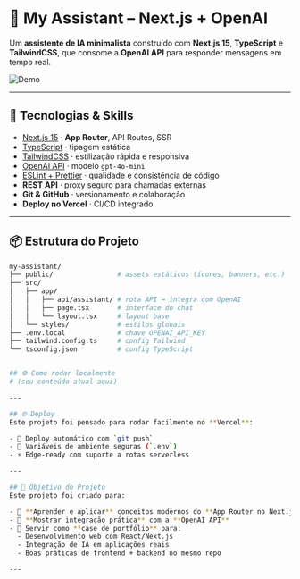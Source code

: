 # 🤖 My Assistant – Next.js + OpenAI

Um **assistente de IA minimalista** construído com **Next.js 15**, **TypeScript** e **TailwindCSS**, que consome a **OpenAI API** para responder mensagens em tempo real.

![Demo](./public/hero-readme.svg) <!-- Banner Dark, troque para o Light se preferir -->

---

## 🚀 Tecnologias & Skills

- [Next.js 15](https://nextjs.org/) · **App Router**, API Routes, SSR
- [TypeScript](https://www.typescriptlang.org/) · tipagem estática
- [TailwindCSS](https://tailwindcss.com/) · estilização rápida e responsiva
- [OpenAI API](https://platform.openai.com/docs) · modelo `gpt-4o-mini`
- [ESLint + Prettier](https://eslint.org/) · qualidade e consistência de código
- **REST API** · proxy seguro para chamadas externas
- **Git & GitHub** · versionamento e colaboração
- **Deploy no Vercel** · CI/CD integrado

---

## 📦 Estrutura do Projeto

```bash
my-assistant/
├── public/                # assets estáticos (ícones, banners, etc.)
├── src/
│   ├── app/
│   │   ├── api/assistant/ # rota API → integra com OpenAI
│   │   ├── page.tsx       # interface do chat
│   │   └── layout.tsx     # layout base
│   └── styles/            # estilos globais
├── .env.local             # chave OPENAI_API_KEY
├── tailwind.config.ts     # config Tailwind
└── tsconfig.json          # config TypeScript


## ⚙️ Como rodar localmente
# (seu conteúdo atual aqui)

---

## 🌐 Deploy
Este projeto foi pensado para rodar facilmente no **Vercel**:

- 🚀 Deploy automático com `git push`  
- 🔑 Variáveis de ambiente seguras (`.env`)  
- ⚡ Edge-ready com suporte a rotas serverless  

---

## 🎯 Objetivo do Projeto
Este projeto foi criado para:

- 🚀 **Aprender e aplicar** conceitos modernos do **App Router no Next.js 15**
- 🤝 **Mostrar integração prática** com a **OpenAI API**
- 📂 Servir como **case de portfólio** para:
  - Desenvolvimento web com React/Next.js
  - Integração de IA em aplicações reais
  - Boas práticas de frontend + backend no mesmo repo

---
